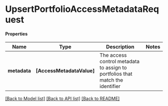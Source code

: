 # UpsertPortfolioAccessMetadataRequest

#### Properties
Name | Type | Description | Notes
------------ | ------------- | ------------- | -------------
**metadata** | **[AccessMetadataValue]** | The access control metadata to assign to portfolios that match the identifier | 

[[Back to Model list]](../README.md#documentation-for-models) [[Back to API list]](../README.md#documentation-for-api-endpoints) [[Back to README]](../README.md)

